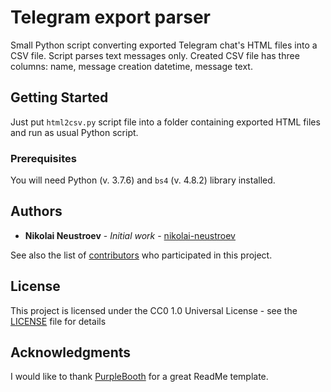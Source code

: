 # Telegram export parser

Small Python script converting exported Telegram chat's HTML files into a CSV file. Script parses text messages only. Created CSV file has three columns: name, message creation datetime, message text.

## Getting Started

Just put ```html2csv.py``` script file into a folder containing exported HTML files and run as usual Python script.

### Prerequisites

You will need Python (v. 3.7.6) and ```bs4``` (v. 4.8.2) library installed.

## Authors

* **Nikolai Neustroev** - *Initial work* - [nikolai-neustroev](https://github.com/nikolai-neustroev/)

See also the list of [contributors](https://github.com/nikolai-neustroev/telegram-export-parser/contributors) who participated in this project.

## License

This project is licensed under the CC0 1.0 Universal License - see the [LICENSE](LICENSE) file for details

## Acknowledgments

I would like to thank [PurpleBooth](https://gist.github.com/PurpleBooth/) for a great ReadMe template.
